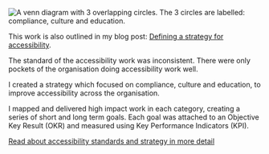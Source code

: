 ![A venn diagram with 3 overlapping circles. The 3 circles are labelled: compliance, culture and education.](/images/work/strategy-and-standards.jpg)

This work is also outlined in my blog post: [Defining a strategy for accessibility](/blog/defining-a-strategy-for-accessibility).

The standard of the accessibility work was inconsistent. There were only pockets of the organisation doing accessibility work well.

I created a strategy which focused on compliance, culture and education, to improve accessibility across the organisation.

I mapped and delivered high impact work in each category, creating a series of short and long term goals. Each goal was attached to an Objective Key Result (OKR) and measured using Key Performance Indicators (KPI).

[Read about accessibility standards and strategy in more detail](/work/standards-and-strategy)
